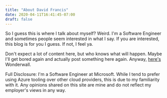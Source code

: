 ```yaml
---
title: "About David Francis"
date: 2020-04-11T16:41:45-07:00
draft: false
---
```


So I guess this is where I talk about myself? Weird. I'm a Software Engineer and sometimes people seem interested in what I say. If you are interested, this blog is for you I guess. If not, I feel ya. 

Don't expect a lot of content here, but who knows what will happen. Maybe I'll get bored again and actually post something here again.  Anyway, [here's](https://www.youtube.com/watch?v=6hzrDeceEKc) Wonderwall.

Full Disclosure: I'm a Software Engineer at Microsoft. While I tend to prefer using Azure tooling over other cloud providers, this is due to my familiarity with it. Any opinions shared on this site are mine and do not reflect my employer's views in any way.